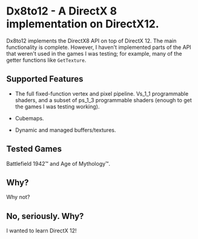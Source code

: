 # Dx8to12 - A DirectX 8 implementation on DirectX12.

Dx8to12 implements the DirectX8 API on top of DirectX 12. The main functionality is complete. However, I haven't implemented parts of the API that weren't used in the games I was testing; for example, many of the getter functions like `GetTexture`.

## Supported Features

* The full fixed-function vertex and pixel pipeline. Vs_1_1 programmable shaders, and a subset of ps_1_3 programmable shaders (enough to get the games I was testing working).

* Cubemaps.

* Dynamic and managed buffers/textures.

## Tested Games

Battlefield 1942™ and Age of Mythology™.

## Why?

Why not?

## No, seriously. Why?

I wanted to learn DirectX 12!
